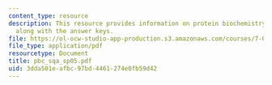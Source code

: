 ```yaml
---
content_type: resource
description: This resource provides information on protein biochemistry study questions
  along with the answer keys.
file: https://ol-ocw-studio-app-production.s3.amazonaws.com/courses/7-02-experimental-biology-communication-spring-2005/3dda501eafbc97bd4461274e0fb59d42_pbc_sqa_sp05.pdf
file_type: application/pdf
resourcetype: Document
title: pbc_sqa_sp05.pdf
uid: 3dda501e-afbc-97bd-4461-274e0fb59d42
---
```

